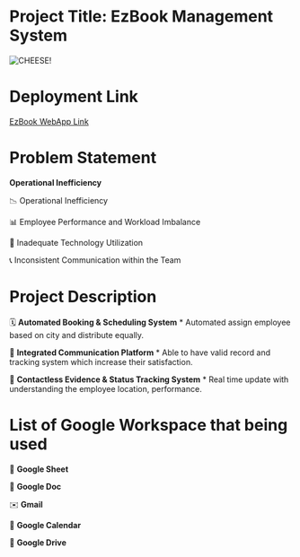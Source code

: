 # Project Title: EzBook Management System
![CHEESE!](https://lh3.googleusercontent.com/drive-viewer/AKGpihbr1jUPEbB_FypVbwo5XnHDckfcb5iwTFCq7SgaTAEiQr5_Tf5qyVMtIKEnJjHEvTK2TstgNvLvBSjtypbJxUyRkXPPHFUJpA=s1600-rw-v1)

# Deployment Link
[EzBook WebApp Link](https://script.google.com/macros/s/AKfycbxzr-wCjPWrtp4G63CV8r4NeaneCKTtjcya2qMqXQRbMyUQt8oPQ4lFW-61ipH_HCoj/exec)

# Problem Statement

**Operational Inefficiency**

📉 Operational Inefficiency

📊 Employee Performance and Workload Imbalance

📱 Inadequate Technology Utilization

📞 Inconsistent Communication within the Team

# Project Description

🗓️ **Automated Booking & Scheduling System**
    * Automated assign employee based on city and distribute equally.

💬 **Integrated Communication Platform**
    * Able to have valid record and tracking system which increase their satisfaction.

📌 **Contactless Evidence & Status Tracking System**
    * Real time update with understanding the employee location, performance.
  
# List of Google Workspace that being used

📝 **Google Sheet**

📄 **Google Doc**

✉️ **Gmail**

📆 **Google Calendar**

📁 **Google Drive**
